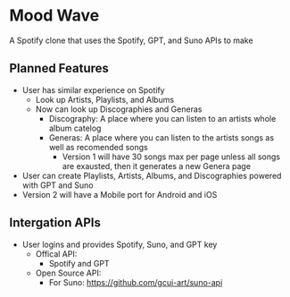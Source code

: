 # Mood Wave
A Spotify clone that uses the Spotify, GPT, and Suno APIs to make 

## Planned Features
- User has similar experience on Spotify
    - Look up Artists, Playlists, and Albums
    - Now can look up Discographies and Generas
        - Discography: A place where you can listen to an artists whole album catelog
        - Generas: A place where you can listen to the artists songs as well as recomended songs
            - Version 1 will have 30 songs max per page unless all songs are exausted, then it generates a new Genera page
- User can create Playlists, Artists, Albums, and Discographies powered with GPT and Suno
- Version 2 will have a Mobile port for Android and iOS

## Intergation APIs
- User logins and provides Spotify, Suno, and GPT key
    - Offical API:
        - Spotify and GPT
    - Open Source API:
        - For Suno: https://github.com/gcui-art/suno-api

